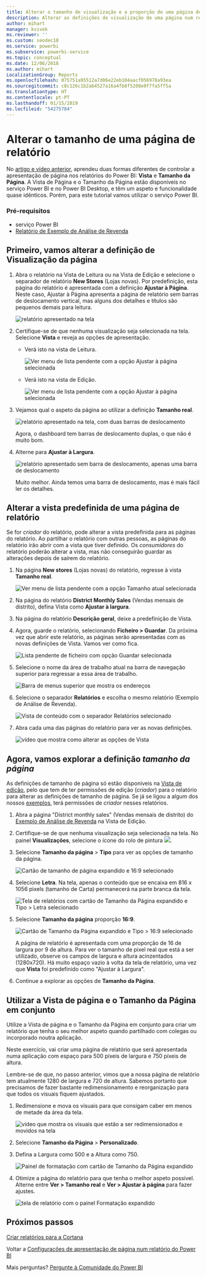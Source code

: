 ```yaml
---
title: Alterar o tamanho de visualização e a proporção de uma página de relatório
description: Alterar as definições de visualização de uma página num relatório do Power BI
author: mihart
manager: kvivek
ms.reviewer: ''
ms.custom: seodec18
ms.service: powerbi
ms.subservice: powerbi-service
ms.topic: conceptual
ms.date: 12/06/2018
ms.author: mihart
LocalizationGroup: Reports
ms.openlocfilehash: 075751a95512a7d06e22eb104aacf056978a93ea
ms.sourcegitcommit: c8c126c1b2ab4527a16a4fb8f5208e0f7fa5ff5a
ms.translationtype: HT
ms.contentlocale: pt-PT
ms.lasthandoff: 01/15/2019
ms.locfileid: "54275784"
---
```

# <a name="change-the-size-of-a-report-page"></a>Alterar o tamanho de uma página de relatório
No [artigo e vídeo anterior](../power-bi-report-display-settings.md), aprendeu duas formas diferentes de controlar a apresentação de página nos relatórios do Power BI: **Vista** e **Tamanho da Página**. A Vista de Página e o Tamanho da Página estão disponíveis no serviço Power BI e no Power BI Desktop, e têm um aspeto e funcionalidade quase idênticos. Porém, para este tutorial vamos utilizar o serviço Power BI.

### <a name="prerequisites"></a>Pré-requisitos
- serviço Power BI   
- [Relatório de Exemplo de Análise de Revenda](../sample-retail-analysis.md)

## <a name="first-lets-change-the-page-view-setting"></a>Primeiro, vamos alterar a definição de Visualização da página

1. Abra o relatório na Vista de Leitura ou na Vista de Edição e selecione o separador de relatório **New Stores** (Lojas novas). Por predefinição, esta página do relatório é apresentada com a definição **Ajustar à Página**.  Neste caso, Ajustar à Página apresenta a página de relatório sem barras de deslocamento vertical, mas alguns dos detalhes e títulos são pequenos demais para leitura.

   ![relatório apresentado na tela](media/end-user-report-view/pbi_fit_to_page.png)
2. Certifique-se de que nenhuma visualização seja selecionada na tela. Selecione **Vista** e reveja as opções de apresentação.

   * Verá isto na vista de Leitura.

     ![Ver menu de lista pendente com a opção Ajustar à página selecionada](media/end-user-report-view/power-bi-page-view-menu-new.png)
   * Verá isto na vista de Edição.

     ![Ver menu de lista pendente com a opção Ajustar à página selecionada](media/end-user-report-view/power-bi-view-editing-view.png)

3. Vejamos qual o aspeto da página ao utilizar a definição **Tamanho real**.

   ![relatório apresentado na tela, com duas barras de deslocamento](media/end-user-report-view/power-bi-actal-size2.png)

   Agora, o dashboard tem barras de deslocamento duplas, o que não é muito bom.
4. Alterne para **Ajustar à Largura**.

   ![relatório apresentado sem barra de deslocamento, apenas uma barra de deslocamento](media/end-user-report-view/pbi_fit_to_width.png)

   Muito melhor. Ainda temos uma barra de deslocamento, mas é mais fácil ler os detalhes.

## <a name="change-the-default-view-for-a-report-page"></a>Alterar a vista predefinida de uma página de relatório
Se for *criador* do relatório, pode alterar a vista predefinida para as páginas do relatório. Ao partilhar o relatório com outras pessoas, as páginas do relatório irão abrir com a vista que tiver definido. Os *consumidores* do relatório poderão alterar a vista, mas não conseguirão guardar as alterações depois de saírem do relatório.

1. Na página **New stores** (Lojas novas) do relatório, regresse à vista **Tamanho real**.

   ![Ver menu de lista pendente com a opção Tamanho atual selecionada](media/end-user-report-view/power-bi-actual-size.png)

2. Na página do relatório **District Monthly Sales** (Vendas mensais de distrito), defina Vista como **Ajustar à largura**.

3. Na página do relatório **Descrição geral**, deixe a predefinição de Vista.

4. Agora, guarde o relatório, selecionando **Ficheiro > Guardar**. Da próxima vez que abrir este relatório, as páginas serão apresentadas com as novas definições de Vista. Vamos ver como fica.

   ![Lista pendente de ficheiro com opção Guardar selecionada](media/end-user-report-view/power-bi-save.png)
3. Selecione o nome da área de trabalho atual na barra de navegação superior para regressar a essa área de trabalho.  

   ![Barra de menus superior que mostra os endereços](media/end-user-report-view/power-bi-my-workspace.png)
4. Selecione o separador **Relatórios** e escolha o mesmo relatório (Exemplo de Análise de Revenda).

    ![Vista de conteúdo com o separador Relatórios selecionado](media/end-user-report-view/power-bi-new-report2.png)
5. Abra cada uma das páginas do relatório para ver as novas definições.

   ![vídeo que mostra como alterar as opções de Vista](media/end-user-report-view/power-bi-page-view.gif)

## <a name="now-lets-explore-the-page-size-setting"></a>Agora, vamos explorar a definição *tamanho da página*
As definições de tamanho de página só estão disponíveis na [Vista de edição](../service-interact-with-a-report-in-editing-view.md), pelo que tem de ter permissões de edição (*criador*) para o relatório para alterar as definições de tamanho de página. Se já se ligou a algum dos nossos [exemplos](../sample-datasets.md), terá permissões de *criador* nesses relatórios.

1. Abra a página "District monthly sales" (Vendas mensais de distrito) do [Exemplo de Análise de Revenda](../sample-retail-analysis.md) na Vista de Edição.
2. Certifique-se de que nenhuma visualização seja selecionada na tela.  No painel **Visualizações**, selecione o ícone do rolo de pintura ![](media/end-user-report-view/power-bi-paintroller.png).
3. Selecione **Tamanho da página** &gt; **Tipo** para ver as opções de tamanho da página.

   ![Cartão de tamanho de página expandido e 16:9 selecionado](media/end-user-report-view/power-bi-page-size-menu-new.png)
4. Selecione **Letra**.  Na tela, apenas o conteúdo que se encaixa em 816 x 1056 pixels (tamanho de Carta) permanecerá na parte branca da tela.

   ![Tela de relatórios com cartão de Tamanho da Página expandido e Tipo > Letra selecionado](media/end-user-report-view/power-bi-letter-new.png)
5. Selecione **Tamanho da página** proporção **16:9**.

   ![Cartão de Tamanho da Página expandido e Tipo > 16:9 selecionado](media/end-user-report-view/power-bi-16-to-9-new.png)

   A página de relatório é apresentada com uma proporção de 16 de largura por 9 de altura. Para ver o tamanho de pixel real que está a ser utilizado, observe os campos de largura e altura acinzentados (1280x720). Há muito espaço vazio à volta da tela de relatório, uma vez que **Vista** foi predefinido como "Ajustar à Largura".
7. Continue a explorar as opções de **Tamanho da Página**.

## <a name="use-page-view-and-page-size-together"></a>Utilizar a Vista de página e o Tamanho da Página em conjunto
Utilize a Vista de página e o Tamanho da Página em conjunto para criar um relatório que tenha o seu melhor aspeto quando partilhado com colegas ou incorporado noutra aplicação.

Neste exercício, vai criar uma página de relatório que será apresentada numa aplicação com espaço para 500 píxeis de largura e 750 píxeis de altura.

Lembre-se de que, no passo anterior, vimos que a nossa página de relatório tem atualmente 1280 de largura e 720 de altura. Sabemos portanto que precisamos de fazer bastante redimensionamento e reorganização para que todos os visuais fiquem ajustados.

1. Redimensione e mova os visuais para que consigam caber em menos de metade da área da tela.

    ![vídeo que mostra os visuais que estão a ser redimensionados e movidos na tela](media/end-user-report-view/power-bi-custom-view.gif)
2. Selecione **Tamanho da Página** &gt; **Personalizado**.
3. Defina a Largura como 500 e a Altura como 750.

    ![Painel de formatação com cartão de Tamanho da Página expandido](media/end-user-report-view/power-bi-custom-new.png)
4. Otimize a página do relatório para que tenha o melhor aspeto possível. Alterne entre **Ver > Tamanho real** e **Ver > Ajustar à página** para fazer ajustes.

    ![tela de relatório com o painel Formatação expandido](media/end-user-report-view/power-bi-final-new.png)

## <a name="next-steps"></a>Próximos passos
[Criar relatórios para a Cortana](../service-cortana-answer-cards.md)

Voltar a [Configurações de apresentação de página num relatório do Power BI](../power-bi-report-display-settings.md)

Mais perguntas? [Pergunte à Comunidade do Power BI](http://community.powerbi.com/)

